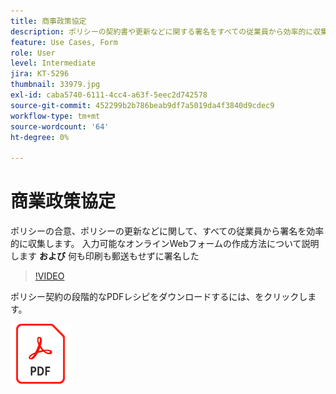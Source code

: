 ```yaml
---
title: 商事政策協定
description: ポリシーの契約書や更新などに関する署名をすべての従業員から効率的に収集
feature: Use Cases, Form
role: User
level: Intermediate
jira: KT-5296
thumbnail: 33979.jpg
exl-id: caba5740-6111-4cc4-a63f-5eec2d742578
source-git-commit: 452299b2b786beab9df7a5019da4f3840d9cdec9
workflow-type: tm+mt
source-wordcount: '64'
ht-degree: 0%

---
```


# 商業政策協定

ポリシーの合意、ポリシーの更新などに関して、すべての従業員から署名を効率的に収集します。 入力可能なオンラインWebフォームの作成方法について説明します **および** 何も印刷も郵送もせずに署名した

>[!VIDEO](https://video.tv.adobe.com/v/33979?quality=12&learn=on&hidetitle=true)

ポリシー契約の段階的なPDFレシピをダウンロードするには、をクリックします。

[![PDFレシピのダウンロード](../assets/acrobat_PDF_96.png)](../assets/adobe-sign_set_up_a_web_form_use_case.pdf)
